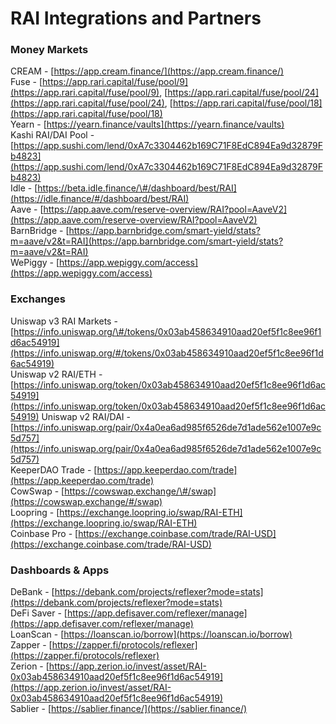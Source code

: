 # RAI Integrations and Partners

### Money Markets

CREAM - [https://app.cream.finance/](https://app.cream.finance/)   
Fuse - [https://app.rari.capital/fuse/pool/9](https://app.rari.capital/fuse/pool/9), [https://app.rari.capital/fuse/pool/24](https://app.rari.capital/fuse/pool/24), [https://app.rari.capital/fuse/pool/18](https://app.rari.capital/fuse/pool/18)  
Yearn - [https://yearn.finance/vaults](https://yearn.finance/vaults)   
Kashi RAI/DAI Pool - [https://app.sushi.com/lend/0xA7c3304462b169C71F8EdC894Ea9d32879Fb4823](https://app.sushi.com/lend/0xA7c3304462b169C71F8EdC894Ea9d32879Fb4823)  
Idle - [https://beta.idle.finance/\#/dashboard/best/RAI](https://idle.finance/#/dashboard/best/RAI)  
Aave - [https://app.aave.com/reserve-overview/RAI?pool=AaveV2](https://app.aave.com/reserve-overview/RAI?pool=AaveV2)  
BarnBridge - [https://app.barnbridge.com/smart-yield/stats?m=aave/v2&t=RAI](https://app.barnbridge.com/smart-yield/stats?m=aave/v2&t=RAI)  
WePiggy - [https://app.wepiggy.com/access](https://app.wepiggy.com/access) 

### Exchanges

Uniswap v3 RAI Markets - [https://info.uniswap.org/\#/tokens/0x03ab458634910aad20ef5f1c8ee96f1d6ac54919](https://info.uniswap.org/#/tokens/0x03ab458634910aad20ef5f1c8ee96f1d6ac54919)  
Uniswap v2 RAI/ETH - [https://info.uniswap.org/token/0x03ab458634910aad20ef5f1c8ee96f1d6ac54919](https://info.uniswap.org/token/0x03ab458634910aad20ef5f1c8ee96f1d6ac54919) Uniswap v2 RAI/DAI - [https://info.uniswap.org/pair/0x4a0ea6ad985f6526de7d1ade562e1007e9c5d757](https://info.uniswap.org/pair/0x4a0ea6ad985f6526de7d1ade562e1007e9c5d757)   
KeeperDAO Trade - [https://app.keeperdao.com/trade](https://app.keeperdao.com/trade)  
CowSwap - [https://cowswap.exchange/\#/swap](https://cowswap.exchange/#/swap)  
Loopring - [https://exchange.loopring.io/swap/RAI-ETH](https://exchange.loopring.io/swap/RAI-ETH)  
Coinbase Pro - [https://exchange.coinbase.com/trade/RAI-USD](https://exchange.coinbase.com/trade/RAI-USD) 

### Dashboards & Apps

DeBank - [https://debank.com/projects/reflexer?mode=stats](https://debank.com/projects/reflexer?mode=stats)   
DeFi Saver - [https://app.defisaver.com/reflexer/manage](https://app.defisaver.com/reflexer/manage)   
LoanScan - [https://loanscan.io/borrow](https://loanscan.io/borrow)   
Zapper - [https://zapper.fi/protocols/reflexer](https://zapper.fi/protocols/reflexer)   
Zerion - [https://app.zerion.io/invest/asset/RAI-0x03ab458634910aad20ef5f1c8ee96f1d6ac54919](https://app.zerion.io/invest/asset/RAI-0x03ab458634910aad20ef5f1c8ee96f1d6ac54919)  
Sablier - [https://sablier.finance/](https://sablier.finance/)  

